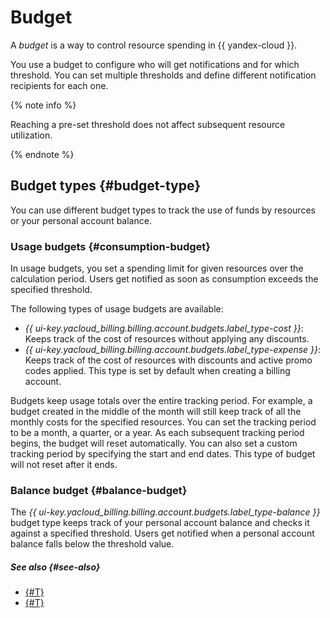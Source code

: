 # Budget

A _budget_ is a way to control resource spending in {{ yandex-cloud }}.

You use a budget to configure who will get notifications and for which threshold. You can set multiple thresholds and define different notification recipients for each one. 

{% note info %}

Reaching a pre-set threshold does not affect subsequent resource utilization. 

{% endnote %}


## Budget types {#budget-type}

You can use different budget types to track the use of funds by resources or your personal account balance.


### Usage budgets {#consumption-budget}

In usage budgets, you set a spending limit for given resources over the calculation period. Users get notified as soon as consumption exceeds the specified threshold.

The following types of usage budgets are available:
* _{{ ui-key.yacloud_billing.billing.account.budgets.label_type-cost }}_: Keeps track of the cost of resources without applying any discounts.
* _{{ ui-key.yacloud_billing.billing.account.budgets.label_type-expense }}_: Keeps track of the cost of resources with discounts and active promo codes applied. This type is set by default when creating a billing account.

Budgets keep usage totals over the entire tracking period. For example, a budget created in the middle of the month will still keep track of all the monthly costs for the specified resources. You can set the tracking period to be a month, a quarter, or a year. As each subsequent tracking period begins, the budget will reset automatically. You can also set a custom tracking period by specifying the start and end dates. This type of budget will not reset after it ends.


### Balance budget {#balance-budget}

The _{{ ui-key.yacloud_billing.billing.account.budgets.label_type-balance }}_ budget type keeps track of your personal account balance and checks it against a specified threshold. Users get notified when a personal account balance falls below the threshold value.

##### See also {#see-also}

* [{#T}](../operations/budgets.md)
* [{#T}](../tutorials/serverless-trigger-budget-vm.md)